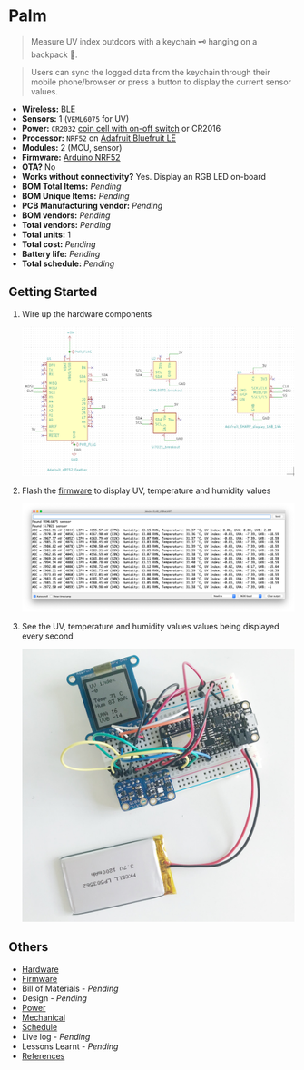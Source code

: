 # Palm

> Measure UV index outdoors with a keychain 🗝 hanging on a backpack 🎒.

> Users can sync the logged data from the keychain through their mobile phone/browser or press a button to display the current sensor values.

- **Wireless:**	BLE
- **Sensors:**	1 (`VEML6075` for UV)
- **Power:**	`CR2032` [coin cell with on-off switch](https://www.adafruit.com/product/1871) or CR2016
- **Processor:**	`NRF52` on [Adafruit Bluefruit LE](https://www.adafruit.com/product/2661)
- **Modules:** 2 (MCU, sensor)
- **Firmware:**	[Arduino NRF52](https://github.com/sandeepmistry/arduino-nRF5)
- **OTA?**	No
- **Works without connectivity?**	Yes. Display an RGB LED on-board
- **BOM Total Items:**	*Pending*
- **BOM Unique Items:** *Pending*
- **PCB Manufacturing vendor:**	*Pending*
- **BOM vendors:** *Pending*
- **Total vendors:** *Pending*
- **Total units:** 1
- **Total cost:** *Pending*
- **Battery life:** *Pending*
- **Total schedule:** *Pending*

## Getting Started

1. Wire up the hardware components

    ![](firmware/schematic.png)
1. Flash the [firmware](firmware/firmware.ino) to display UV, temperature and humidity values

    ![](firmware/console.png)
1. See the UV, temperature and humidity values values being displayed every second

    ![](firmware/prototype.jpg)

## Others

- [Hardware](hardware)
- [Firmware](firmware)
- Bill of Materials - *Pending*
- Design - *Pending*
- [Power](power.md)
- [Mechanical](mechanical.md)
- [Schedule](schedule.md)
- Live log - *Pending*
- Lessons Learnt - *Pending*
- [References](references.md)
